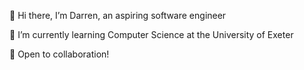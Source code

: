 👋 Hi there, I’m Darren, an aspiring software engineer

🌱 I’m currently learning Computer Science at the University of Exeter

🤝 Open to collaboration!
